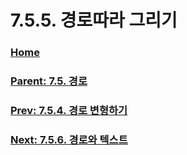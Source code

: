 # 7.5.5. 경로따라 그리기

### [Home](./00-home.md)
### [Parent: 7.5. 경로](./07-05-00-paths.md)
### [Prev: 7.5.4. 경로 변형하기](./07-05-04-transforming-paths.md)
### [Next: 7.5.6. 경로와 텍스트](./07-05-06-paths-and-text.md)
